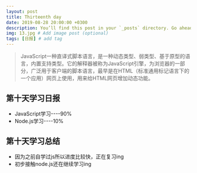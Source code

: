 ```yaml
---
layout: post
title: Thirteenth day
date: 2019-08-28 20:00:00 +0300
description: You’ll find this post in your `_posts` directory. Go ahead and edit it and re-build the site to see your changes. # Add post description (optional)
img: 13.jpg # Add image post (optional)
tags: [日报] # add tag
---
```


>JavaScript一种直译式脚本语言，是一种动态类型、弱类型、基于原型的语言，内置支持类型。它的解释器被称为JavaScript引擎，为浏览器的一部分，广泛用于客户端的脚本语言，最早是在HTML（标准通用标记语言下的一个应用）网页上使用，用来给HTML网页增加动态功能。

## 第十天学习日报

* JavaScript学习----90%
* Node.js学习----10%

## 第十天学习总结

* 因为之前自学过js所以进度比较快，正在复习ing
* 初步接触node.js还在继续学习ing

